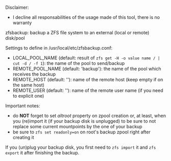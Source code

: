 Disclaimer:
* I decline all responsabilities of the usage made of this tool, there is no warranty

zfsbackup: backup a ZFS file system to an external (local or remote) disk/pool

Settings to define in /usr/local/etc/zfsbackup.conf:
* LOCAL_POOL_NAME (default: result of `zfs get -H -o value name / | cut -d / -f 1`): the name of the pool to send/backup
* REMOTE_POOL_NAME (default: 'backup'): the name of the pool which receives the backup
* REMOTE_HOST (default: ''): name of the remote host (keep empty if on the same host)
* REMOTE_USER (default: ''): name of the remote user name (if you need to explicit one)

Important notes:
* do **NOT** forget to set *altroot* property on zpool creation or, at least, when you (re)import it (if your backup disk is unplugged) to be sure to not replace some current mountpoints by the one of your backup
* be sure to `zfs set readonly=on` on root's backup zpool right after creating it

If you (un)plug your backup disk, you first need to `zfs import` it and `zfs export` it after finishing the backup.
